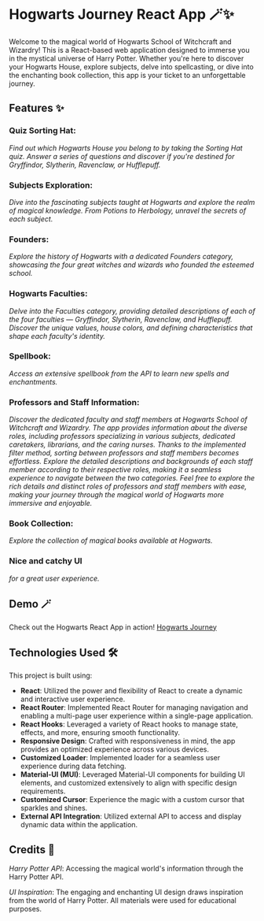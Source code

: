# Hogwarts Journey React App 🪄✨

Welcome to the magical world of Hogwarts School of Witchcraft and Wizardry! This is a React-based web application designed to immerse you in the mystical universe of Harry Potter. Whether you're here to discover your Hogwarts House, explore subjects, delve into spellcasting, or dive into the enchanting book collection, this app is your ticket to an unforgettable journey.

## Features ✨

 
### Quiz Sorting Hat:
  
*Find out which Hogwarts House you belong to by taking the Sorting Hat quiz. Answer a series of questions and discover if you're destined for Gryffindor, Slytherin, Ravenclaw, or Hufflepuff.*

### Subjects Exploration:
  
*Dive into the fascinating subjects taught at Hogwarts and explore the realm of magical knowledge. From Potions to Herbology, unravel the secrets of each subject.*

### Founders:


*Explore the history of Hogwarts with a dedicated Founders category, showcasing the four great witches and wizards who founded the esteemed school.*

 
### Hogwarts Faculties:


*Delve into the Faculties category, providing detailed descriptions of each of the four faculties — Gryffindor, Slytherin, Ravenclaw, and Hufflepuff. Discover the unique values, house colors, and defining characteristics that shape each faculty's identity.*


### Spellbook:


 *Access an extensive spellbook from the API to learn new spells and enchantments.*


### Professors and Staff Information:


*Discover the dedicated faculty and staff members at Hogwarts School of Witchcraft and Wizardry. The app provides information about the diverse roles, including professors specializing in various subjects, dedicated caretakers, librarians, and the caring nurses. Thanks to the implemented filter method, sorting between professors and staff members becomes effortless. Explore the detailed descriptions and backgrounds of each staff member according to their respective roles, making it a seamless experience to navigate between the two categories. Feel free to explore the rich details and distinct roles of professors and staff members with ease, making your journey through the magical world of Hogwarts more immersive and enjoyable.*

 
 ### Book Collection:

 
*Explore the collection of magical books available at Hogwarts.*

 
 ### Nice and catchy UI

 
*for a great user experience.*

## Demo 🪄
Check out the Hogwarts React App in action! [Hogwarts Journey](https://hogwarts-hp.netlify.app/)
  
## Technologies Used 🛠️

This project is built using:

- **React**: Utilized the power and flexibility of React to create a dynamic and interactive user experience.
- **React Router**: Implemented React Router for managing navigation and enabling a multi-page user experience within a single-page application.
- **React Hooks**: Leveraged a variety of React hooks to manage state, effects, and more, ensuring smooth functionality.
- **Responsive Design**: Crafted with responsiveness in mind, the app provides an optimized experience across various devices.
- **Customized Loader**: Implemented loader for a seamless user experience during data fetching.
- **Material-UI (MUI)**: Leveraged Material-UI components for building UI elements, and customized extensively to align with specific design requirements.
- **Customized Cursor**: Experience the magic with a custom cursor that sparkles and shines.
- **External API Integration**: Utilized external API to access and display dynamic data within the application.


## Credits 🙌

*Harry Potter API*: Accessing the magical world's information through the Harry Potter API.

*UI Inspiration*: The engaging and enchanting UI design draws inspiration from the world of Harry Potter. All materials were used for educational purposes.
